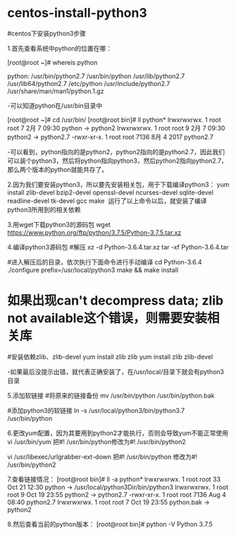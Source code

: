 # centos-install-python3
#centos下安装python3步骤

1.首先查看系统中python的位置在哪：

[root@root ~]# whereis python

 python: /usr/bin/python2.7 /usr/bin/python /usr/lib/python2.7 /usr/lib64/python2.7 /etc/python /usr/include/python2.7    /usr/share/man/man1/python.1.gz

-可以知道python在/usr/bin目录中

[root@root ~]# cd /usr/bin/
[root@root bin]# ll python*
lrwxrwxrwx. 1 root root    7 2月   7 09:30 python -> python2
lrwxrwxrwx. 1 root root    9 2月   7 09:30 python2 -> python2.7
-rwxr-xr-x. 1 root root 7136 8月   4 2017 python2.7

-可以看到，python指向的是python2，python2指向的是python2.7，因此我们可以装个python3，然后将python指向python3，然后python2指向python2.7，那么两个版本的python就能共存了。


2.因为我们要安装python3，所以要先安装相关包，用于下载编译python3：
yum install zlib-devel bzip2-devel openssl-devel ncurses-devel sqlite-devel readline-devel tk-devel gcc make 
运行了以上命令以后，就安装了编译python3所用到的相关依赖


3.用wget下载python3的源码包
wget https://www.python.org/ftp/python/3.7.5/Python-3.7.5.tar.xz


4.编译python3源码包
#解压
xz -d Python-3.6.4.tar.xz
tar -xf Python-3.6.4.tar
 
#进入解压后的目录，依次执行下面命令进行手动编译
cd Python-3.6.4
./configure prefix=/usr/local/python3
make && make install
 
# 如果出现can't decompress data; zlib not available这个错误，则需要安装相关库
#安装依赖zlib、zlib-devel
yum install zlib zlib
yum install zlib zlib-devel

-如果最后没提示出错，就代表正确安装了，在/usr/local/目录下就会有python3目录


5.添加软链接
#将原来的链接备份
mv /usr/bin/python /usr/bin/python.bak
 
#添加python3的软链接
ln -s /usr/local/python3/bin/python3.7 /usr/bin/python


6.更改yum配置，因为其要用到python2才能执行，否则会导致yum不能正常使用
vi /usr/bin/yum
把#! /usr/bin/python修改为#! /usr/bin/python2
 
vi /usr/libexec/urlgrabber-ext-down
把#! /usr/bin/python 修改为#! /usr/bin/python2


7.查看链接情况：
[root@root bin]# ll -a python*
lrwxrwxrwx. 1 root root   33 Oct 21 12:30 python -> /usr/local/python3Dir/bin/python3
lrwxrwxrwx. 1 root root    9 Oct 19 23:55 python2 -> python2.7
-rwxr-xr-x. 1 root root 7136 Aug  4 08:40 python2.7
lrwxrwxrwx. 1 root root    7 Oct 19 23:55 python.bak -> python2


8.然后查看当前的python版本：
[root@root bin]# python -V
Python 3.7.5
